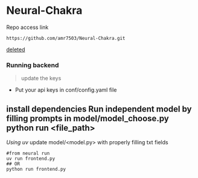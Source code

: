# Neural-Chakra

Repo access link
```link
https://github.com/amr7503/Neural-Chakra.git
```
[deleted](./internals/repo.md)

### Running backend
 > update the keys
- Put your api keys in conf/config.yaml file


install dependencies
Run independent model by filling prompts in model/model_choose.py 
python run <file_path>
---------------------------------

*Using uv* 
 update model/<model.py> with properly filling txt fields
```terminal
#from neural run
uv run frontend.py
## OR
python run frontend.py
```
